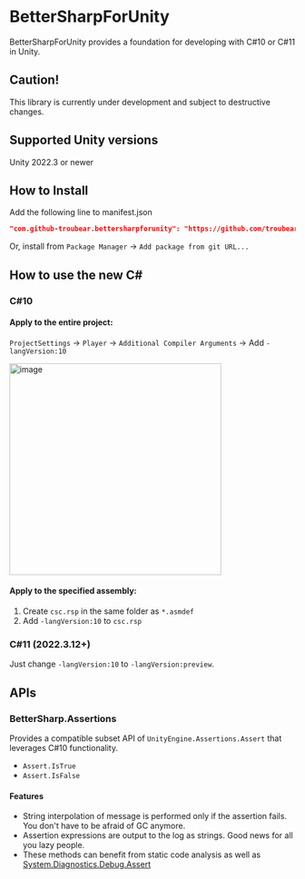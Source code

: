 # BetterSharpForUnity

BetterSharpForUnity provides a foundation for developing with C#10 or C#11 in Unity.

## Caution!

This library is currently under development and subject to destructive changes.

## Supported Unity versions

Unity 2022.3 or newer

## How to Install

Add the following line to manifest.json

```json
"com.github-troubear.bettersharpforunity": "https://github.com/troubear/BetterSharpForUnity.git?path=Packages/BetterSharpForUnity",
```

Or, install from `Package Manager` -> `Add package from git URL...`

## How to use the new C#

### C#10

#### Apply to the entire project:

`ProjectSettings` -> `Player` -> `Additional Compiler Arguments` -> Add `-langVersion:10`

<img width="373" alt="image" src="https://github.com/troubear/BetterSharpForUnity/assets/21675144/2c66e15d-8eea-4632-921d-5828ab20b771">

#### Apply to the specified assembly:

1. Create `csc.rsp` in the same folder as `*.asmdef`
2. Add `-langVersion:10` to `csc.rsp`

### C#11 (2022.3.12+)

Just change `-langVersion:10` to `-langVersion:preview`.

## APIs

### BetterSharp.Assertions

Provides a compatible subset API of `UnityEngine.Assertions.Assert` that leverages C#10 functionality.

- `Assert.IsTrue`
- `Assert.IsFalse`

#### Features

- String interpolation of message is performed only if the assertion fails. You don't have to be afraid of GC anymore.
- Assertion expressions are output to the log as strings. Good news for all you lazy people.
-  These methods can benefit from static code analysis as well as [System.Diagnostics.Debug.Assert](https://learn.microsoft.com/dotnet/api/system.diagnostics.debug.assert)
